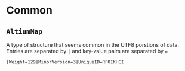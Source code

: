 # Common

## `AltiumMap`

A type of structure that seems common in the UTF8 porstions of data. Entries are
separated by `|` and key-value pairs are separated by `=`

```
|Weight=129|MinorVersion=3|UniqueID=RFOIKHCI
```
